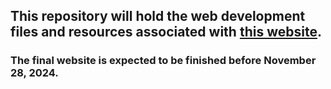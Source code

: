 ## This repository will hold the web development files and resources associated with [this website](https://thekiruu.xyz).

### The final website is expected to be finished before November 28, 2024.


